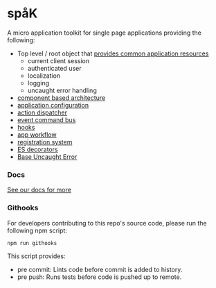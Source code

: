 # spåK
A micro application toolkit for single page applications providing the following:

- Top level / root object that [provides common application resources](./doc/app-providers.md)
  - current client session
  - authenticated user
  - localization
  - logging
  - uncaught error handling
- [component based architecture](./doc/app-component.md)
- [application configuration](./doc/app-config.md)
- [action dispatcher](./doc/app-actions-and-events.md#actions)
- [event command bus](./doc/app-actions-and-events.md#events)
- [hooks](./doc/app-hooks.md)
- [app workflow](./doc/app-workflows.md)
- [registration system](./doc/spec-registry.md)
- [ES decorators](./doc/decorators.md)
- [Base Uncaught Error](./doc/uncaught-errors.md)

### Docs

[See our docs for more](./doc/index.md)

### Githooks

For developers contributing to this repo's source code, please run the following npm script:

```
npm run githooks
```

This script provides:

- pre commit: Lints code before commit is added to history.
- pre push: Runs tests before code is pushed up to remote.
